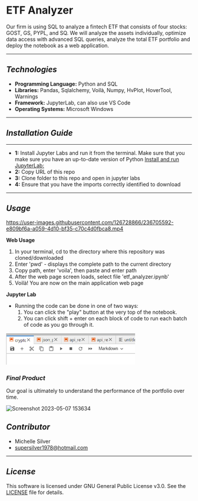 # ETF Analyzer

Our firm is using SQL to analyze a fintech ETF that consists of four stocks: GOST, GS, PYPL, and SQ. We will analyze the assets individually, optimize data access with advanced SQL queries, analyze the total ETF portfolio and deploy the notebook as a web application.

---

## *Technologies*

- **Programming Language:** Python and SQL
- **Libraries:** Pandas, Sqlalchemy, Voilà, Numpy, HvPlot, HoverTool, Warnings
- **Framework:** JupyterLab, can also use VS Code
- **Operating Systems:** Microsoft Windows

---

## *Installation Guide*

****
- **1:** Install Jupyter Labs and run it from the terminal. Make sure that you make sure you have an up-to-date version of Python
 [Install and run JupyterLab:](https://jupyter.org/install)
- **2:** Copy URL of this repo
- **3:** Clone folder to this repo and open in jupyter labs
- **4:** Ensure that you have the imports correctly identified to download

---

## *Usage*

https://user-images.githubusercontent.com/126728866/236705592-e809bf6a-a059-4d10-bf35-c70c4d0fbca8.mp4

**Web Usage**
1. In your terminal, cd to the directory where this repository was cloned/downloaded 
2. Enter 'pwd' - displays the complete path to the current directory
3. Copy path, enter 'voila', then paste and enter path
4. After the web page screen loads, select file 'etf_analyzer.ipynb'
5. Voilà! You are now on the main application web page

**Jupyter Lab**
- Running the code can be done in one of two ways:
    1. You can click the "play" button at the very top of the notebook.
    2. You can click shift + enter on each block of code to run each batch of code as you go through it. 
<img width="350" alt="run preview" src=https://github.com/supersilver1978/bitcoin_arbitrage/blob/main/Resources/run.png>

  ### *Final Product*
  Our goal is ultimately to understand the performance of the portfolio over time.
  
  <img width="590" alt="Screenshot 2023-05-07 153634" src="https://user-images.githubusercontent.com/126728866/236706293-8199d278-0bf2-4083-b004-50dbc14bac4f.png">

## *Contributor*

- Michelle Silver
- supersilver1978@hotmail.com

---

## *License*

This software is licensed under GNU General Public License v3.0. See the [LICENSE](https://github.com/djohnst914/Loan_Qualifier_New_Feature/blob/main/LICENSE) file for details. 
